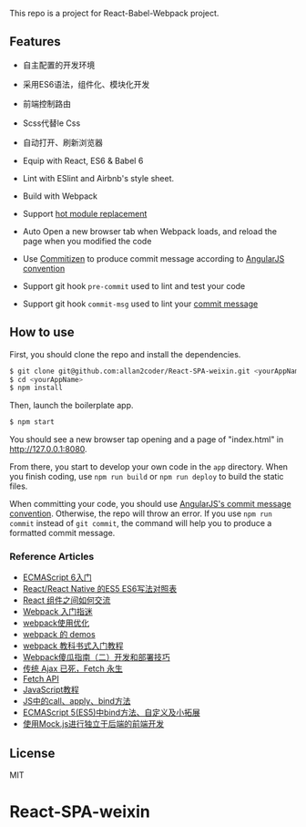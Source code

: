 This repo is a project for React-Babel-Webpack project. 


## Features

- 自主配置的开发环境
- 采用ES6语法，组件化、模块化开发
- 前端控制路由
- Scss代替le Css
- 自动打开、刷新浏览器

- Equip with React, ES6 & Babel 6
- Lint with ESlint and Airbnb's style sheet.
- Build with Webpack
- Support [hot module replacement](https://webpack.github.io/docs/hot-module-replacement.html)
- Auto Open a new browser tab when Webpack loads, and reload the page when you modified the code
- Use [Commitizen](https://github.com/commitizen/cz-cli) to produce commit message according to [AngularJS convention](https://github.com/angular/angular.js/blob/master/CONTRIBUTING.md#-git-commit-guidelines)
- Support git hook `pre-commit` used to lint and test your code
- Support git hook `commit-msg` used to lint your [commit message](https://github.com/kentcdodds/validate-commit-msg)


## How to use

First, you should clone the repo and install the dependencies.

```bash
$ git clone git@github.com:allan2coder/React-SPA-weixin.git <yourAppName>
$ cd <yourAppName>
$ npm install
```

Then, launch the boilerplate app.

```bash
$ npm start
```

You should see a new browser tap opening and a page of "index.html" in http://127.0.0.1:8080.

From there, you start to develop your own code in the `app` directory. When you finish coding, use `npm run build` or `npm run deploy` to build the static files.

When committing your code, you should use [AngularJS's commit message convention](https://github.com/angular/angular.js/blob/master/CONTRIBUTING.md#-git-commit-guidelines). Otherwise, the repo will throw an error. If you use `npm run commit` instead of `git commit`, the command will help you to produce a formatted commit message.

### Reference Articles
* [ECMAScript 6入门](http://es6.ruanyifeng.com/)
* [React/React Native 的ES5 ES6写法对照表](http://bbs.reactnative.cn/topic/15/react-react-native-%E7%9A%84es5-es6%E5%86%99%E6%B3%95%E5%AF%B9%E7%85%A7%E8%A1%A8)
* [React 组件之间如何交流](http://www.tuicool.com/articles/AzQzEbq)
* [Webpack 入门指迷](https://segmentfault.com/a/1190000002551952)
* [webpack使用优化](https://github.com/lcxfs1991/blog/issues/2)
* [webpack 的 demos](http://zhizhi.betahouse.us/2015/09/27/yi-webpackde-demos/)
* [webpack 教科书式入门教程](https://segmentfault.com/a/1190000005022872)
* [Webpack傻瓜指南（二）开发和部署技巧](https://zhuanlan.zhihu.com/p/20397902)
* [传统 Ajax 已死，Fetch 永生](http://www.jianshu.com/p/THLARe#)
* [Fetch API](https://github.github.io/fetch/)
* [JavaScript教程](http://www.liaoxuefeng.com/wiki/001434446689867b27157e896e74d51a89c25cc8b43bdb3000)
* [JS中的call、apply、bind方法](http://www.tuicool.com/articles/EVF3Eb)
* [ECMAScript 5(ES5)中bind方法、自定义及小拓展](http://www.zhangxinxu.com/wordpress/2012/10/ecmascript-es5-bind-array-slice-call-apply/)
* [使用Mock.js进行独立于后端的前端开发](https://segmentfault.com/a/1190000003087224)

## License

MIT
# React-SPA-weixin
